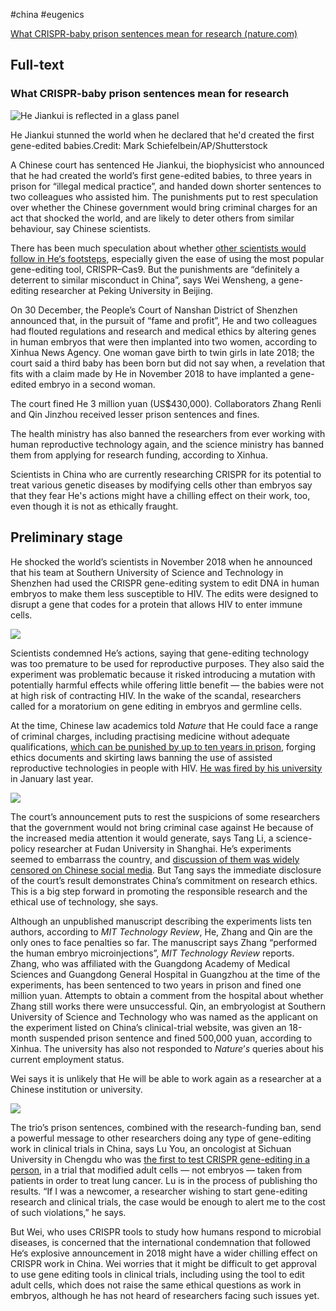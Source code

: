 #china #eugenics

[What CRISPR-baby prison sentences mean for research (nature.com)](https://www.nature.com/articles/d41586-020-00001-y)

## Full-text
### What CRISPR-baby prison sentences mean for research

![He Jiankui is reflected in a glass panel](https://media.nature.com/lw800/magazine-assets/d41586-020-00001-y/d41586-020-00001-y_17528916.jpg)

He Jiankui stunned the world when he declared that he'd created the first gene-edited babies.Credit: Mark Schiefelbein/AP/Shutterstock

A Chinese court has sentenced He Jiankui, the biophysicist who announced that he had created the world’s first gene-edited babies, to three years in prison for “illegal medical practice”, and handed down shorter sentences to two colleagues who assisted him. The punishments put to rest speculation over whether the Chinese government would bring criminal charges for an act that shocked the world, and are likely to deter others from similar behaviour, say Chinese scientists.

There has been much speculation about whether [other scientists would follow in He‘s footsteps](https://www.nature.com/articles/d41586-019-03018-0), especially given the ease of using the most popular gene-editing tool, CRISPR–Cas9. But the punishments are “definitely a deterrent to similar misconduct in China”, says Wei Wensheng, a gene-editing researcher at Peking University in Beijing.

On 30 December, the People’s Court of Nanshan District of Shenzhen announced that, in the pursuit of “fame and profit”, He and two colleagues had flouted regulations and research and medical ethics by altering genes in human embryos that were then implanted into two women, according to Xinhua News Agency. One woman gave birth to twin girls in late 2018; the court said a third baby has been born but did not say when, a revelation that fits with a claim made by He in November 2018 to have implanted a gene-edited embryo in a second woman.

The court fined He 3 million yuan (US$430,000). Collaborators Zhang Renli and Qin Jinzhou received lesser prison sentences and fines.

The health ministry has also banned the researchers from ever working with human reproductive technology again, and the science ministry has banned them from applying for research funding, according to Xinhua.

Scientists in China who are currently researching CRISPR for its potential to treat various genetic diseases by modifying cells other than embryos say that they fear He's actions might have a chilling effect on their work, too, even though it is not as ethically fraught.

## Preliminary stage

He shocked the world’s scientists in November 2018 when he announced that his team at Southern University of Science and Technology in Shenzhen had used the CRISPR gene-editing system to edit DNA in human embryos to make them less susceptible to HIV. The edits were designed to disrupt a gene that codes for a protein that allows HIV to enter immune cells.

[![](https://media.nature.com/w400/magazine-assets/d41586-020-00001-y/d41586-020-00001-y_17152370.jpg)](https://www.nature.com/articles/d41586-019-01906-z#correction-0)

Scientists condemned He’s actions, saying that gene-editing technology was too premature to be used for reproductive purposes. They also said the experiment was problematic because it risked introducing a mutation with potentially harmful effects while offering little benefit — the babies were not at high risk of contracting HIV. In the wake of the scandal, researchers called for a moratorium on gene editing in embryos and germline cells.

At the time, Chinese law academics told _Nature_ that He could face a range of criminal charges, including practising medicine without adequate qualifications, [which can be punished by up to ten years in prison](https://www.nature.com/articles/d41586-019-00673-1), forging ethics documents and skirting laws banning the use of assisted reproductive technologies in people with HIV. [He was fired by his university](https://www.nature.com/articles/d41586-019-00246-2) in January last year.

[![](https://media.nature.com/w400/magazine-assets/d41586-020-00001-y/d41586-020-00001-y_17540774.jpg)](https://www.nature.com/articles/d41586-019-01408-y)

The court’s announcement puts to rest the suspicions of some researchers that the government would not bring criminal case against He because of the increased media attention it would generate, says Tang Li, a science-policy researcher at Fudan University in Shanghai. He’s experiments seemed to embarrass the country, and [discussion of them was widely censored on Chinese social media](https://www.nature.com/articles/d41586-019-00607-x). But Tang says the immediate disclosure of the court’s result demonstrates China’s commitment on research ethics. This is a big step forward in promoting the responsible research and the ethical use of technology, she says.

Although an unpublished manuscript describing the experiments lists ten authors, according to _MIT Technology Review_, He, Zhang and Qin are the only ones to face penalties so far. The manuscript says Zhang “performed the human embryo microinjections”, _MIT Technology Review_ reports. Zhang, who was affiliated with the Guangdong Academy of Medical Sciences and Guangdong General Hospital in Guangzhou at the time of the experiments, has been sentenced to two years in prison and fined one million yuan. Attempts to obtain a comment from the hospital about whether Zhang still works there were unsuccessful. Qin, an embryologist at Southern University of Science and Technology who was named as the applicant on the experiment listed on China’s clinical-trial website, was given an 18-month suspended prison sentence and fined 500,000 yuan, according to Xinhua. The university has also not responded to _Nature_’_s_ queries about his current employment status.

Wei says it is unlikely that He will be able to work again as a researcher at a Chinese institution or university.

[![](https://media.nature.com/w400/magazine-assets/d41586-020-00001-y/d41586-020-00001-y_16686798.jpg)](https://www.nature.com/articles/d41586-019-01124-7)

The trio’s prison sentences, combined with the research-funding ban, send a powerful message to other researchers doing any type of gene-editing work in clinical trials in China, says Lu You, an oncologist at Sichuan University in Chengdu who was [the first to test CRISPR gene-editing in a person](https://www.nature.com/news/crispr-gene-editing-tested-in-a-person-for-the-first-time-1.20988), in a trial that modified adult cells — not embryos — taken from patients in order to treat lung cancer. Lu is in the process of publishing tho results. “If I was a newcomer, a researcher wishing to start gene-editing research and clinical trials, the case would be enough to alert me to the cost of such violations,” he says.

But Wei, who uses CRISPR tools to study how humans respond to microbial diseases, is concerned that the international condemnation that followed He‘s explosive announcement in 2018 might have a wider chilling effect on CRISPR work in China. Wei worries that it might be difficult to get approval to use gene editing tools in clinical trials, including using the tool to edit adult cells, which does not raise the same ethical questions as work in embryos, although he has not heard of researchers facing such issues yet.